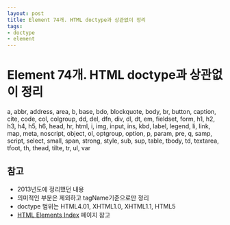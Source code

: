 ```yaml
---
layout: post
title: Element 74개. HTML doctype과 상관없이 정리
tags: 
- doctype
- element
---
```


# Element 74개. HTML doctype과 상관없이 정리

a, abbr, address, area,
b, base, bdo, blockquote, body, br, button,
caption, cite, code, col, colgroup,
dd, del, dfn, div, dl, dt,
em,
fieldset, form,
h1, h2, h3, h4, h5, h6, head, hr, html,
i, img, input, ins,
kbd,
label, legend, li, link,
map, meta,
noscript,
object, ol, optgroup, option,
p, param, pre,
q,
samp, script, select, small, span, strong, style, sub, sup,
table, tbody, td, textarea, tfoot, th, thead, tilte, tr,
ul,
var

## 참고

- 2013년도에 정리했던 내용
- 의미적인 부분은 제외하고 tagName기준으로만 정리
- doctype 범위는 HTML4.01, XHTML1.0, XHTML1.1, HTML5
- [HTML Elements Index][1] 페이지 참고

[1]: http://meiert.com/en/indices/html-elements/
